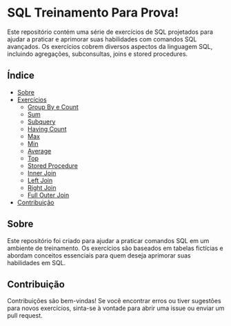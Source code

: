 # SQL Treinamento Para Prova!

Este repositório contém uma série de exercícios de SQL projetados para ajudar a praticar e aprimorar suas habilidades com comandos SQL avançados. Os exercícios cobrem diversos aspectos da linguagem SQL, incluindo agregações, subconsultas, joins e stored procedures.

## Índice

- [Sobre](#sobre)
- [Exercícios](#exercícios)
  - [Group By e Count](#group-by-e-count)
  - [Sum](#sum)
  - [Subquery](#subquery)
  - [Having Count](#having-count)
  - [Max](#max)
  - [Min](#min)
  - [Average](#average)
  - [Top](#top)
  - [Stored Procedure](#stored-procedure)
  - [Inner Join](#inner-join)
  - [Left Join](#left-join)
  - [Right Join](#right-join)
  - [Full Outer Join](#full-outer-join)
- [Contribuição](#contribuição)

## Sobre

Este repositório foi criado para ajudar a praticar comandos SQL em um ambiente de treinamento. Os exercícios são baseados em tabelas fictícias e abordam conceitos essenciais para quem deseja aprimorar suas habilidades em SQL.

## Contribuição

Contribuições são bem-vindas! Se você encontrar erros ou tiver sugestões para novos exercícios, sinta-se à vontade para abrir uma issue ou enviar um pull request.

